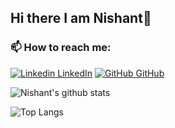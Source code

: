 ## Hi there I am Nishant👋

<!--
**el-psy-congroooo/el-psy-congroooo** is a ✨ _special_ ✨ repository because its `README.md` (this file) appears on your GitHub profile.

Here are some ideas to get you started:

- 🔭 I’m currently working on ...
- 🌱 I’m currently learning ...
- 👯 I’m looking to collaborate on ...
- 🤔 I’m looking for help with ...
- 💬 Ask me about ...
- 📫 How to reach me: ...
- 😄 Pronouns: ...
- ⚡ Fun fact: ...
-->

<!--
I am Nishant Awasthi and I do Python development and Web Scraping. I am also into competitive programming and problem-solving. I participate in competitive programming contest on platforms like Codechef, Hackerrank, and HackerEarth.



* 🔭 I’m currently working on REST APIs and Web Scraping.
* 🌱 I’m currently learning Flask, Flask-RESTful and to make **CRUD** and **REST** API.
* 👯 I’m looking to collaborate on Open Source Projects.
-->

### 📫 How to reach me:


[![Linkedin](https://i.stack.imgur.com/gVE0j.png) LinkedIn](https://www.linkedin.com/in/nishantawasthii/) [![GitHub](https://i.stack.imgur.com/tskMh.png) GitHub](https://github.com/nishantawasthi)



![Nishant's github stats](https://github-readme-stats.vercel.app/api?username=nishantawasthi&show_icons=true&count_private=true&theme=dracula)



![Top Langs](https://github-readme-stats.vercel.app/api/top-langs/?username=nishantawasthi&langs_count=6&layout=compact)
